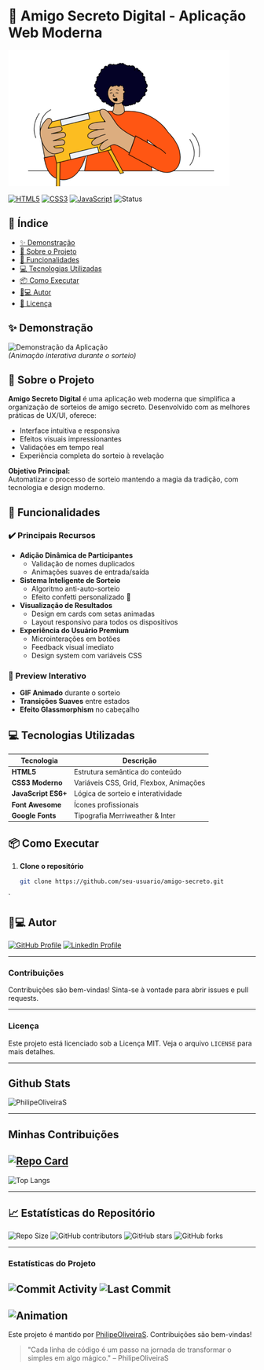 # 🎅 Amigo Secreto Digital - Aplicação Web Moderna

![Capa do Projeto](assets/amigo-secreto.png)

[![HTML5](https://img.shields.io/badge/HTML5-E34F26?style=for-the-badge&logo=html5&logoColor=white)](https://developer.mozilla.org/pt-BR/docs/Web/HTML)
[![CSS3](https://img.shields.io/badge/CSS3-1572B6?style=for-the-badge&logo=css3&logoColor=white)](https://developer.mozilla.org/pt-BR/docs/Web/CSS)
[![JavaScript](https://img.shields.io/badge/JavaScript-F7DF1E?style=for-the-badge&logo=javascript&logoColor=black)](https://developer.mozilla.org/pt-BR/docs/Web/JavaScript)
![Status](https://img.shields.io/badge/Status-Concluído%20✅-brightgreen?style=for-the-badge)

## 📑 Índice
- [✨ Demonstração](#-demonstração)
- [🚀 Sobre o Projeto](#-sobre-o-projeto)
- [🎯 Funcionalidades](#-funcionalidades)
- [💻 Tecnologias Utilizadas](#-tecnologias-utilizadas)
- [📦 Como Executar](#-como-executar)
- [👨💻 Autor](#-autor)
- [📄 Licença](#-licença)

## ✨ Demonstração
![Demonstração da Aplicação](entregaDosPresentesDosAmigosSorteados.gif)  
*(Animação interativa durante o sorteio)*

## 🚀 Sobre o Projeto
**Amigo Secreto Digital** é uma aplicação web moderna que simplifica a organização de sorteios de amigo secreto. Desenvolvido com as melhores práticas de UX/UI, oferece:

- Interface intuitiva e responsiva
- Efeitos visuais impressionantes
- Validações em tempo real
- Experiência completa do sorteio à revelação

**Objetivo Principal:**  
Automatizar o processo de sorteio mantendo a magia da tradição, com tecnologia e design moderno.

## 🎯 Funcionalidades
### ✔️ Principais Recursos
- **Adição Dinâmica de Participantes**
  - Validação de nomes duplicados
  - Animações suaves de entrada/saída
- **Sistema Inteligente de Sorteio**
  - Algoritmo anti-auto-sorteio
  - Efeito confetti personalizado 🎊
- **Visualização de Resultados**
  - Design em cards com setas animadas
  - Layout responsivo para todos os dispositivos
- **Experiência do Usuário Premium**
  - Microinterações em botões
  - Feedback visual imediato
  - Design system com variáveis CSS

### 🎥 Preview Interativo
- **GIF Animado** durante o sorteio
- **Transições Suaves** entre estados
- **Efeito Glassmorphism** no cabeçalho

## 💻 Tecnologias Utilizadas
| Tecnologia          | Descrição                           |
|---------------------|-------------------------------------|
| **HTML5**           | Estrutura semântica do conteúdo     |
| **CSS3 Moderno**    | Variáveis CSS, Grid, Flexbox, Animações |
| **JavaScript ES6+** | Lógica de sorteio e interatividade  |
| **Font Awesome**    | Ícones profissionais                 |
| **Google Fonts**    | Tipografia Merriweather & Inter     |

## 📦 Como Executar
1. **Clone o repositório**
   ```bash
   git clone https://github.com/seu-usuario/amigo-secreto.git
`
 ## 👨💻 Autor
 [![GitHub Profile](https://img.shields.io/badge/GitHub-Profile-black?style=for-the-badge)](https://github.com/PhilipeOliveiraS)
 [![LinkedIn Profile](https://img.shields.io/badge/LinkedIn-Profile-blue?style=for-the-badge)](https://github.com/PhilipeOliveiraS)

 ---

### Contribuições

Contribuições são bem-vindas! Sinta-se à vontade para abrir issues e pull requests.

---

### Licença

Este projeto está licenciado sob a Licença MIT. Veja o arquivo `LICENSE` para mais detalhes.

---

## Github Stats
![PhilipeOliveiraS](https://github-readme-stats.vercel.app/api?username=PhilipeOliveiraS&show_icons=true&bg_color=0D1117&border_color=30A3DC&icon_color=30A3DC&title_color=0056B3&text_color=FFF)

---
## Minhas Contribuições
[![Repo Card](https://github-readme-stats.vercel.app/api/pin/?username=PhilipeOliveiraS&repo=ONE---Oracle-Next-Education---Alura&bg_color=0D1117&border_color=30A3DC&show_icons=true&icon_color=30A3DC&title_color=0056B3&text_color=FFF)](https://github.com/PhilipeOliveiraS/ONE---Oracle-Next-Education---Alura/tree/main/Desafio-Amigo-Secreto)
---

![Top Langs](https://github-readme-stats.vercel.app/api/top-langs/?username=PhilipeOliveiraS&layout=compact&bg_color=0D1117&border_color=30A3DC&show_icons=true&icon_color=30A3DC&title_color=0056B3&text_color=FFF)

---

## 📈 Estatísticas do Repositório

![Repo Size](https://img.shields.io/github/repo-size/PhilipeOliveiraS/web-coding?style=for-the-badge)
![GitHub contributors](https://img.shields.io/github/contributors/PhilipeOliveiraS/web-coding?style=for-the-badge)
![GitHub stars](https://img.shields.io/github/stars/PhilipeOliveiraS/web-coding?style=social?style=for-the-badge)
![GitHub forks](https://img.shields.io/github/forks/PhilipeOliveiraS/web-coding?style=social?style=for-the-badge)

---

### Estatísticas do Projeto


![Commit Activity](https://img.shields.io/github/commit-activity/y/PhilipeOliveiraS/web-coding?style=for-the-badge)
![Last Commit](https://img.shields.io/github/last-commit/PhilipeOliveiraS/web-coding?style=for-the-badge)
---
![Animation](https://media.giphy.com/media/du3J3cXyzhj75IOgvA/giphy.gif)
---

Este projeto é mantido por [PhilipeOliveiraS](https://github.com/PhilipeOliveiraS). Contribuições são bem-vindas!

> "Cada linha de código é um passo na jornada de transformar o simples em algo mágico." – PhilipeOliveiraS
